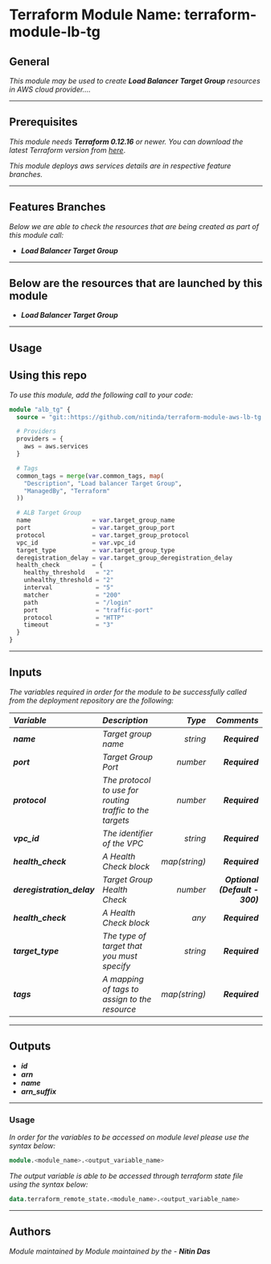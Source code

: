 # Terraform Module Name: terraform-module-lb-tg


## General

_This module may be used to create_ **_Load Balancer Target Group_** _resources in AWS cloud provider...._

---


## Prerequisites

_This module needs_ **_Terraform 0.12.16_** _or newer._
_You can download the latest Terraform version from_ [_here_](https://www.terraform.io/downloads.html).

_This module deploys aws services details are in respective feature branches._

---

## Features Branches

_Below we are able to check the resources that are being created as part of this module call:_

* **_Load Balancer Target Group_**


---

## Below are the resources that are launched by this module

* **_Load Balancer Target Group_**


---

## Usage

## Using this repo

_To use this module, add the following call to your code:_

```tf
module "alb_tg" {
  source = "git::https://github.com/nitinda/terraform-module-aws-lb-tg.git?ref=terraform-12/target-ip-instance"

  # Providers
  providers = {
    aws = aws.services
  }

  # Tags
  common_tags = merge(var.common_tags, map(
    "Description", "Load balancer Target Group",
    "ManagedBy", "Terraform"
  ))

  # ALB Target Group
  name                 = var.target_group_name
  port                 = var.target_group_port
  protocol             = var.target_group_protocol
  vpc_id               = var.vpc_id
  target_type          = var.target_group_type
  deregistration_delay = var.target_group_deregistration_delay
  health_check         = {
    healthy_threshold   = "2"
    unhealthy_threshold = "2"
    interval            = "5"
    matcher             = "200"
    path                = "/login"
    port                = "traffic-port"
    protocol            = "HTTP"
    timeout             = "3"
  }
}

```


---

## Inputs

_The variables required in order for the module to be successfully called from the deployment repository are the following:_


|**_Variable_** | **_Description_** | **_Type_** | **_Comments_** |
|:----|:----|-----:|-----:|
| **_name_** | _Target group name_ | _string_ | **_Required_** |
| **_port_** | _Target Group Port_ | _number_ | **_Required_** |
| **_protocol_** | _The protocol to use for routing traffic to the targets_ | _number_ | **_Required_** |
| **_vpc\_id_** | _The identifier of the VPC_ | _string_ | **_Required_** |
| **_health\_check_** | _A Health Check block_ | _map(string)_ | **_Required_** |
| **_deregistration\_delay_** | _Target Group Health Check_ | _number_ | **_Optional (Default - 300)_** |
| **_health\_check_** | _A Health Check block_ | _any_ | **_Required_** |
| **_target\_type_** | _The type of target that you must specify_ | _string_ | **_Required_** |
| **_tags_** | _A mapping of tags to assign to the resource_ | _map(string)_ | **_Required_** |

---



## Outputs

* **_id_**
* **_arn_**
* **_name_**
* **_arn\_suffix_**


---


### Usage
_In order for the variables to be accessed on module level please use the syntax below:_

```tf
module.<module_name>.<output_variable_name>
```
_The output variable is able to be accessed through terraform state file using the syntax below:_

```tf
data.terraform_remote_state.<module_name>.<output_variable_name>
```
---

## Authors
_Module maintained by Module maintained by the -_ **_Nitin Das_**